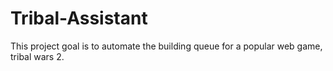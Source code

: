 # Tribal-Assistant

This project goal is to automate the building queue for a popular web game, tribal wars 2.
